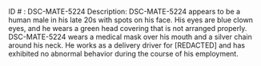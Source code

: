 ID # : DSC-MATE-5224
Description: DSC-MATE-5224 appears to be a human male in his late 20s with spots on his face. His eyes are blue clown eyes, and he wears a green head covering that is not arranged properly. DSC-MATE-5224 wears a medical mask over his mouth and a silver chain around his neck. He works as a delivery driver for [REDACTED] and has exhibited no abnormal behavior during the course of his employment.
